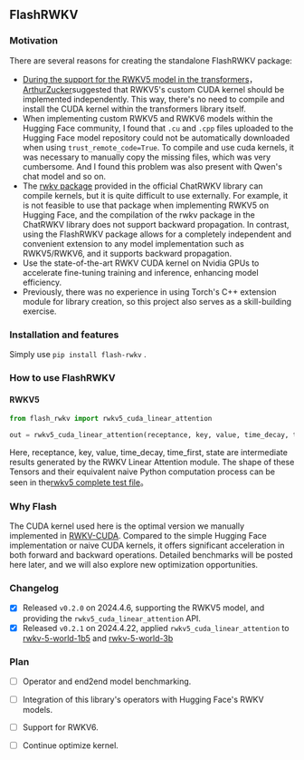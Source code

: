 ## FlashRWKV

### Motivation

There are several reasons for creating the standalone FlashRWKV package:

- [During the support for the RWKV5 model in the transformers](https://github.com/huggingface/transformers/pull/29095)，[ArthurZucker](https://github.com/ArthurZucker)suggested that RWKV5's custom CUDA kernel should be implemented independently. This way, there's no need to compile and install the CUDA kernel within the transformers library itself.
- When implementing custom RWKV5 and RWKV6 models within the Hugging Face community, I found that `.cu` and `.cpp` files uploaded to the Hugging Face model repository could not be automatically downloaded when using `trust_remote_code=True`. To compile and use cuda kernels, it was necessary to manually copy the missing files, which was very cumbersome. And I found this problem was also present with Qwen's chat model and so on.
- The [rwkv package](https://github.com/BlinkDL/ChatRWKV/tree/main/rwkv_pip_package ) provided in the official ChatRWKV library can compile kernels, but it is quite difficult to use externally. For example, it is not feasible to use that package when implementing RWKV5 on Hugging Face, and the compilation of the rwkv package in the ChatRWKV library does not support backward propagation. In contrast, using the FlashRWKV package allows for a completely independent and convenient extension to any model implementation such as RWKV5/RWKV6, and it supports backward propagation.
- Use the state-of-the-art RWKV CUDA kernel on Nvidia GPUs to accelerate fine-tuning training and inference, enhancing model efficiency.
- Previously, there was no experience in using Torch's C++ extension module for library creation, so this project also serves as a skill-building exercise.

### Installation and features

Simply use `pip install flash-rwkv` .

### How to use FlashRWKV

#### RWKV5
```python
from flash_rwkv import rwkv5_cuda_linear_attention

out = rwkv5_cuda_linear_attention(receptance, key, value, time_decay, time_first, state)
```

Here, receptance, key, value, time_decay, time_first, state are intermediate results generated by the RWKV Linear Attention module. The shape of these Tensors and their equivalent naive Python computation process can be seen in the[rwkv5 complete test file](tests/test_rwkv5_linear_attention.py)。

### Why Flash

The CUDA kernel used here is the optimal version we manually implemented in [RWKV-CUDA](https://github.com/BlinkDL/RWKV-CUDA). Compared to the simple Hugging Face implementation or naive CUDA kernels, it offers significant acceleration in both forward and backward operations. Detailed benchmarks will be posted here later, and we will also explore new optimization opportunities.


### Changelog

- [x] Released `v0.2.0` on 2024.4.6, supporting the RWKV5 model, and providing the `rwkv5_cuda_linear_attention` API.
- [x] Released `v0.2.1` on 2024.4.22, applied `rwkv5_cuda_linear_attention` to [rwkv-5-world-1b5](https://huggingface.co/RWKV/rwkv-5-world-1b5) and [rwkv-5-world-3b](https://huggingface.co/RWKV/rwkv-5-world-3b)

### Plan

- [ ] Operator and end2end model benchmarking.
- [ ] Integration of this library's operators with Hugging Face's RWKV models.
- [ ] Support for RWKV6.
- [ ] Continue optimize kernel.






